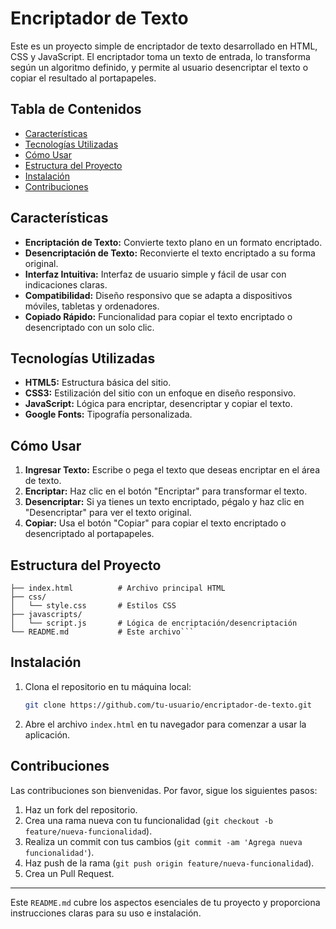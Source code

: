 
# Encriptador de Texto

Este es un proyecto simple de encriptador de texto desarrollado en HTML, CSS y JavaScript. El encriptador toma un texto de entrada, lo transforma según un algoritmo definido, y permite al usuario desencriptar el texto o copiar el resultado al portapapeles.

## Tabla de Contenidos

- [Características](#características)
- [Tecnologías Utilizadas](#tecnologías-utilizadas)
- [Cómo Usar](#cómo-usar)
- [Estructura del Proyecto](#estructura-del-proyecto)
- [Instalación](#instalación)
- [Contribuciones](#contribuciones)


## Características

- **Encriptación de Texto:** Convierte texto plano en un formato encriptado.
- **Desencriptación de Texto:** Reconvierte el texto encriptado a su forma original.
- **Interfaz Intuitiva:** Interfaz de usuario simple y fácil de usar con indicaciones claras.
- **Compatibilidad:** Diseño responsivo que se adapta a dispositivos móviles, tabletas y ordenadores.
- **Copiado Rápido:** Funcionalidad para copiar el texto encriptado o desencriptado con un solo clic.

## Tecnologías Utilizadas

- **HTML5:** Estructura básica del sitio.
- **CSS3:** Estilización del sitio con un enfoque en diseño responsivo.
- **JavaScript:** Lógica para encriptar, desencriptar y copiar el texto.
- **Google Fonts:** Tipografía personalizada.

## Cómo Usar

1. **Ingresar Texto:** Escribe o pega el texto que deseas encriptar en el área de texto.
2. **Encriptar:** Haz clic en el botón "Encriptar" para transformar el texto.
3. **Desencriptar:** Si ya tienes un texto encriptado, pégalo y haz clic en "Desencriptar" para ver el texto original.
4. **Copiar:** Usa el botón "Copiar" para copiar el texto encriptado o desencriptado al portapapeles.

## Estructura del Proyecto
```
├── index.html          # Archivo principal HTML
├── css/
│   └── style.css       # Estilos CSS
├── javascripts/
│   └── script.js       # Lógica de encriptación/desencriptación
└── README.md           # Este archivo```
```
## Instalación

1. Clona el repositorio en tu máquina local:
   ```bash
   git clone https://github.com/tu-usuario/encriptador-de-texto.git
   ```
2. Abre el archivo `index.html` en tu navegador para comenzar a usar la aplicación.

## Contribuciones

Las contribuciones son bienvenidas. Por favor, sigue los siguientes pasos:

1. Haz un fork del repositorio.
2. Crea una rama nueva con tu funcionalidad (`git checkout -b feature/nueva-funcionalidad`).
3. Realiza un commit con tus cambios (`git commit -am 'Agrega nueva funcionalidad'`).
4. Haz push de la rama (`git push origin feature/nueva-funcionalidad`).
5. Crea un Pull Request.


---

Este `README.md` cubre los aspectos esenciales de tu proyecto y proporciona instrucciones claras para su uso e instalación.
